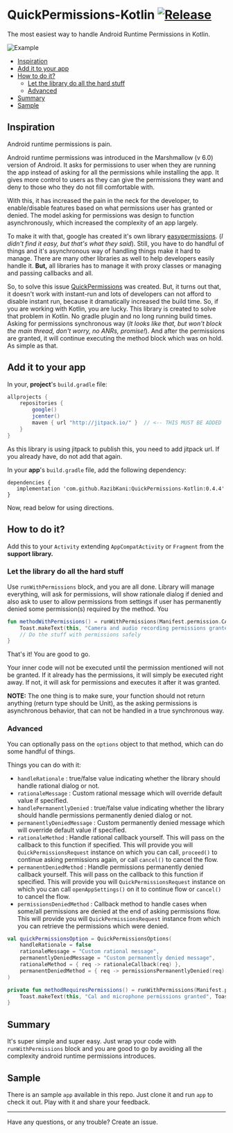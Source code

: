 # QuickPermissions-Kotlin [![Release](https://jitpack.io/v/RazibKani/QuickPermissions-Kotlin.svg)](https://jitpack.io/#RazibKani/QuickPermissions-Kotlin)

The most easiest way to handle Android Runtime Permissions in Kotlin.

![Example](/media/example.png)

* [Inspiration](#inspiration)
* [Add it to your app](#add-it-to-your-app)
* [How to do it?](#how-to-do-it)
  * [Let the library do all the hard stuff](#let-the-library-do-all-the-hard-stuff)
  * [Advanced](#advanced)
* [Summary](#summary)
* [Sample](https://github.com/QuickPermissions/QuickPermissions-Sample)


## Inspiration

Android runtime permissions is pain. 

Android runtime permissions was introduced in the Marshmallow (v 6.0) version of Android. It asks for permissions to user when they are running the app instead of asking for all the permissions while installing the app. It gives more control to users as they can give the permissions they want and deny to those who they do not fill comfortable with. 

With this, it has increased the pain in the neck for the developer, to enable/disable features based on what permissions user has granted or denied. The model asking for permissions was design to function asynchronously, which increased the complexity of an app largely. 

To make it with that, google has created it's own library [easypermissions](https://github.com/googlesamples/easypermissions). (*I didn't find it easy, but that's what they said*). Still, you have to do handful of things and it's asynchronous way of handling things make it hard to manage. There are many other libraries as well to help developers easily handle it. **But,** all libraries has to manage it with proxy classes or managing and passing callbacks and all. 

So, to solve this issue [QuickPermissions](https://github.com/QuickPermissions/QuickPermissions) was created. But, it turns out that, it doesn't work with instant-run and lots of developers can not afford to disable instant run, because it dramatically increased the build time. So, if you are working with Kotlin, you are lucky. This library is created to solve that problem in Kotlin. No gradle plugin and no long running build times. Asking for permissions synchronous way (*It looks like that, but won't block the main thread, don't worry, no ANRs, promise!*). And after the permissions are granted, it will continue executing the method block which was on hold. As simple as that.



## Add it to your app

In your, **project**'s `build.gradle` file:

```groovy
allprojects {
    repositories {
        google()
        jcenter()
        maven { url "http://jitpack.io/" }  // <-- THIS MUST BE ADDED
    }
}
```

As this library is using jitpack to publish this, you need to add jitpack url. If you already have, do not add that again.



In your **app**'s `build.gradle` file, add the following dependency: 

```
dependencies {
   implementation 'com.github.RazibKani:QuickPermissions-Kotlin:0.4.4'
}
```



Now, read below for using directions.



## How to do it?



Add this to your `Activity` extending `AppCompatActivity` or `Fragment` from the **support library.** 



### Let the library do all the hard stuff

Use `runWithPermissions` block, and you are all done. Library will manage everything, will ask for permissions, will show rationale dialog if denied and also ask to user to allow permissions from settings if user has permanently denied some permission(s) required by the method. You 



```kotlin
fun methodWithPermissions() = runWithPermissions(Manifest.permission.CAMERA, Manifest.permission.RECORD_AUDIO) {
    Toast.makeText(this, "Camera and audio recording permissions granted", Toast.LENGTH_SHORT).show();
    // Do the stuff with permissions safely
}
```

That's it! You are good to go.

Your inner code will not be executed until the permission mentioned will not be granted. If it already has the permissions, it will simply be executed right away. If not, it will ask for permissions and executes it after it was granted.



**NOTE:** The one thing is to make sure, your function should not return anything (return type should be Unit), as the asking permissions is asynchronous behavior, that can not be handled in a true synchronous way.



### Advanced

You can optionally pass on the `options` object to that method, which can do some handful of things.

Things you can do with it:

* `handleRationale` : true/false value indicating whether the library should handle rational dialog or not.
* `rationaleMessage` : Custom rational message which will override default value if specified.
* `handlePermanentlyDenied` : true/false value indicating whether the library should handle permissions permanently denied dialog or not.
* `permanentlyDeniedMessage` : Custom permanently denied message which will override default value if specified.
* `rationaleMethod` : Handle rational callback yourself. This will pass on the callback to this function if specified. This will provide you will `QuickPermissionsRequest` instance on which you can call, `proceed()` to continue asking permissions again, or call `cancel()` to cancel the flow.
* `permanentDeniedMethod` : Handle permissions permanently denied callback yourself. This will pass on the callback to this function if specified. This will provide you will `QuickPermissionsRequest` instance on which you can call `openAppSettings()` on it to continue flow or `cancel()` to cancel the flow.
* `permissionsDeniedMethod` : Callback method to handle cases when some/all permissions are denied at the end of asking permissions flow.  This will provide you will `QuickPermissionsRequest` instance from which you can retrieve the permissions which were denied.



```kotlin
val quickPermissionsOption = QuickPermissionsOptions(
	handleRationale = false
    rationaleMessage = "Custom rational message",
    permanentlyDeniedMessage = "Custom permanently denied message",
    rationaleMethod = { req -> rationaleCallback(req) },
    permanentDeniedMethod = { req -> permissionsPermanentlyDenied(req) }
)

private fun methodRequiresPermissions() = runWithPermissions(Manifest.permission.WRITE_CALENDAR, Manifest.permission.RECORD_AUDIO, options = quickPermissionsOption) {
    Toast.makeText(this, "Cal and microphone permissions granted", Toast.LENGTH_LONG).show()
}
```



## Summary 

It's super simple and super easy. Just wrap your code with `runWithPermissions` block and you are good to go by avoiding all the complexity android runtime permissions introduces.



## Sample

There is an sample `app` available in this repo. Just clone it and run `app` to check it out. Play with it and share your feedback.



----

Have any questions, or any trouble? Create an issue.
